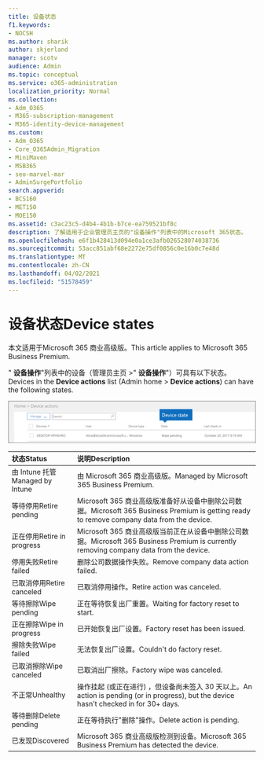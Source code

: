 ```yaml
---
title: 设备状态
f1.keywords:
- NOCSH
ms.author: sharik
author: skjerland
manager: scotv
audience: Admin
ms.topic: conceptual
ms.service: o365-administration
localization_priority: Normal
ms.collection:
- Adm_O365
- M365-subscription-management
- M365-identity-device-management
ms.custom:
- Adm_O365
- Core_O365Admin_Migration
- MiniMaven
- MSB365
- seo-marvel-mar
- AdminSurgePortfolio
search.appverid:
- BCS160
- MET150
- MOE150
ms.assetid: c3ac23c5-d4b4-4b1b-b7ce-ea759521bf8c
description: 了解适用于企业管理员主页的"设备操作"列表中的Microsoft 365状态。
ms.openlocfilehash: e6f1b428413d094e0a1ce3afb026528074038736
ms.sourcegitcommit: 53acc851abf68e2272e75df0856c0e16b0c7e48d
ms.translationtype: MT
ms.contentlocale: zh-CN
ms.lasthandoff: 04/02/2021
ms.locfileid: "51578459"
---
```

# <a name="device-states"></a><span data-ttu-id="18b46-103">设备状态</span><span class="sxs-lookup"><span data-stu-id="18b46-103">Device states</span></span>

<span data-ttu-id="18b46-104">本文适用于Microsoft 365 商业高级版。</span><span class="sxs-lookup"><span data-stu-id="18b46-104">This article applies to Microsoft 365 Business Premium.</span></span>

<span data-ttu-id="18b46-105">" **设备操作**"列表中的设备（管理员主页 \>" **设备操作**"）可具有以下状态。</span><span class="sxs-lookup"><span data-stu-id="18b46-105">Devices in the **Device actions** list (Admin home \> **Device actions**) can have the following states.</span></span>
  
![In the Device actions list, you can see the Devices states.](../media/a621c47e-45d9-4e1a-beb9-c03254d40c1d.png)
  
|<span data-ttu-id="18b46-107">**状态**</span><span class="sxs-lookup"><span data-stu-id="18b46-107">**Status**</span></span>|<span data-ttu-id="18b46-108">**说明**</span><span class="sxs-lookup"><span data-stu-id="18b46-108">**Description**</span></span>|
|:-----|:-----|
|<span data-ttu-id="18b46-109">由 Intune 托管</span><span class="sxs-lookup"><span data-stu-id="18b46-109">Managed by Intune</span></span>  <br/> |<span data-ttu-id="18b46-110">由 Microsoft 365 商业高级版。</span><span class="sxs-lookup"><span data-stu-id="18b46-110">Managed by Microsoft 365 Business Premium.</span></span>  <br/> |
|<span data-ttu-id="18b46-111">等待停用</span><span class="sxs-lookup"><span data-stu-id="18b46-111">Retire pending</span></span>  <br/> |<span data-ttu-id="18b46-112">Microsoft 365 商业高级版准备好从设备中删除公司数据。</span><span class="sxs-lookup"><span data-stu-id="18b46-112">Microsoft 365 Business Premium is getting ready to remove company data from the device.</span></span>  <br/> |
|<span data-ttu-id="18b46-113">正在停用</span><span class="sxs-lookup"><span data-stu-id="18b46-113">Retire in progress</span></span>  <br/> |<span data-ttu-id="18b46-114">Microsoft 365 商业高级版当前正在从设备中删除公司数据。</span><span class="sxs-lookup"><span data-stu-id="18b46-114">Microsoft 365 Business Premium is currently removing company data from the device.</span></span>  <br/> |
|<span data-ttu-id="18b46-115">停用失败</span><span class="sxs-lookup"><span data-stu-id="18b46-115">Retire failed</span></span>  <br/> | <span data-ttu-id="18b46-116">删除公司数据操作失败。</span><span class="sxs-lookup"><span data-stu-id="18b46-116">Remove company data action failed.</span></span>  <br/> |
|<span data-ttu-id="18b46-117">已取消停用</span><span class="sxs-lookup"><span data-stu-id="18b46-117">Retire canceled</span></span>  <br/> |<span data-ttu-id="18b46-118">已取消停用操作。</span><span class="sxs-lookup"><span data-stu-id="18b46-118">Retire action was canceled.</span></span>  <br/> |
|<span data-ttu-id="18b46-119">等待擦除</span><span class="sxs-lookup"><span data-stu-id="18b46-119">Wipe pending</span></span>  <br/> |<span data-ttu-id="18b46-120">正在等待恢复出厂重置。</span><span class="sxs-lookup"><span data-stu-id="18b46-120">Waiting for factory reset to start.</span></span>  <br/> |
|<span data-ttu-id="18b46-121">正在擦除</span><span class="sxs-lookup"><span data-stu-id="18b46-121">Wipe in progress</span></span>  <br/> |<span data-ttu-id="18b46-122">已开始恢复出厂设置。</span><span class="sxs-lookup"><span data-stu-id="18b46-122">Factory reset has been issued.</span></span>  <br/> |
|<span data-ttu-id="18b46-123">擦除失败</span><span class="sxs-lookup"><span data-stu-id="18b46-123">Wipe failed</span></span>  <br/> |<span data-ttu-id="18b46-124">无法恢复出厂设置。</span><span class="sxs-lookup"><span data-stu-id="18b46-124">Couldn't do factory reset.</span></span>  <br/> |
|<span data-ttu-id="18b46-125">已取消擦除</span><span class="sxs-lookup"><span data-stu-id="18b46-125">Wipe canceled</span></span>  <br/> |<span data-ttu-id="18b46-126">已取消出厂擦除。</span><span class="sxs-lookup"><span data-stu-id="18b46-126">Factory wipe was canceled.</span></span>  <br/> |
|<span data-ttu-id="18b46-127">不正常</span><span class="sxs-lookup"><span data-stu-id="18b46-127">Unhealthy</span></span>  <br/> |<span data-ttu-id="18b46-128">操作挂起 (或正在进行) ，但设备尚未签入 30 天以上。</span><span class="sxs-lookup"><span data-stu-id="18b46-128">An action is pending (or in progress), but the device hasn't checked in for 30+ days.</span></span>  <br/> |
|<span data-ttu-id="18b46-129">等待删除</span><span class="sxs-lookup"><span data-stu-id="18b46-129">Delete pending</span></span>  <br/> |<span data-ttu-id="18b46-130">正在等待执行"删除"操作。</span><span class="sxs-lookup"><span data-stu-id="18b46-130">Delete action is pending.</span></span>  <br/> |
|<span data-ttu-id="18b46-131">已发现</span><span class="sxs-lookup"><span data-stu-id="18b46-131">Discovered</span></span>  <br/> |<span data-ttu-id="18b46-132">Microsoft 365 商业高级版检测到设备。</span><span class="sxs-lookup"><span data-stu-id="18b46-132">Microsoft 365 Business Premium has detected the device.</span></span>  <br/> |
   
